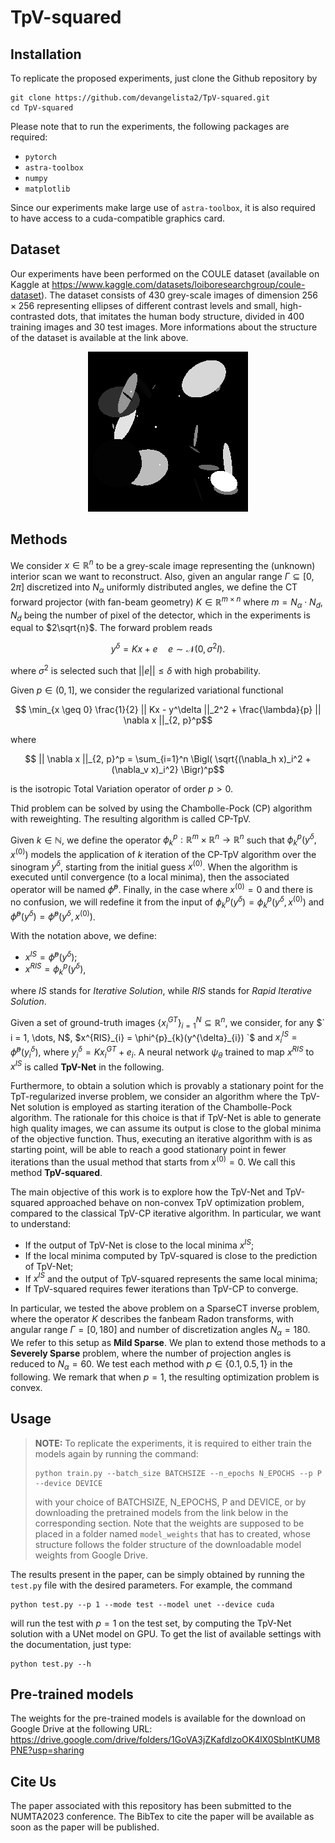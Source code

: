 # TpV-squared

## Installation
To replicate the proposed experiments, just clone the Github repository by

```
git clone https://github.com/devangelista2/TpV-squared.git
cd TpV-squared
```

Please note that to run the experiments, the following packages are required:
- `pytorch`
- `astra-toolbox`
- `numpy`
- `matplotlib`

Since our experiments make large use of `astra-toolbox`, it is also required to have access to a cuda-compatible graphics card. 

## Dataset
Our experiments have been performed on the COULE dataset (available on Kaggle at https://www.kaggle.com/datasets/loiboresearchgroup/coule-dataset). The dataset consists of 430 grey-scale images of dimension $256 \times 256$ representing ellipses of different contrast levels and small, high-contrasted dots, that imitates the human body structure, divided in 400 training images and 30 test images. More informations about the structure of the dataset is available at the link above.

<p align="center">
<img src="./data/COULE/test/gt/0.png">
</p>

## Methods
We consider $x \in \mathbb{R}^n$ to be a grey-scale image representing the (unknown) interior scan we want to reconstruct. Also, given an angular range $\Gamma \subseteq [0, 2\pi]$ discretized into $N_\alpha$ uniformly distributed angles, we define the CT forward projector (with fan-beam geometry) $K \in \mathbb{R}^{m \times n}$ where $m = N_\alpha \cdot N_d$, $N_d$ being the number of pixel of the detector, which in the experiments is equal to $2\sqrt{n}$. The forward problem reads

```math
y^\delta = Kx + e \quad e \sim \mathcal{N}(0,\sigma^2I).
```

where $\sigma^2$ is selected such that $||e|| \leq \delta$ with high probability. 

Given $p \in (0, 1]$, we consider the regularized variational functional

```math
    \min_{x \geq 0} \frac{1}{2} || Kx - y^\delta ||_2^2 + \frac{\lambda}{p} || \nabla x ||_{2, p}^p
```

where 

```math
    || \nabla x ||_{2, p}^p = \sum_{i=1}^n \Bigl( \sqrt{(\nabla_h x)_i^2 + (\nabla_v x)_i^2} \Bigr)^p
```

is the isotropic Total Variation operator of order $p>0$.

Thid problem can be solved by using the Chambolle-Pock (CP) algorithm with reweighting. The resulting algorithm is called CP-TpV.

Given $k \in \mathbb{N}$, we define the operator $\phi_k^p: \mathbb{R}^m \times \mathbb{R}^n \to \mathbb{R}^n$ such that $\phi_k^p(y^\delta, x^{(0)})$ models the application of $k$ iteration of the CP-TpV algorithm over the sinogram $y^\delta$, starting from the initial guess $x^{(0)}$. When the algorithm is executed until convergence (to a local minima), then the associated operator will be named $\hat{\phi}^p$. Finally, in the case where $x^{(0)} = 0$ and there is no confusion, we will redefine it from the input of $\phi_k^p(y^\delta) = \phi_k^p(y^\delta, x^{(0)})$ and $\hat{\phi}^p(y^\delta) = \hat{\phi}^p(y^\delta, x^{(0)})$. 

With the notation above, we define:

- $x^{IS} = \hat{\phi}^p(y^\delta)$;
- $x^{RIS} = \phi_k^p(y^\delta)$,

where *IS* stands for *Iterative Solution*, while *RIS* stands for *Rapid Iterative Solution*.

Given a set of ground-truth images $` \{ x^{GT}_{i} \}_{i=1}^N \subseteq \mathbb{R}^n `$, we consider, for any $` i = 1, \dots, N$, $x^{RIS}_{i} = \phi^{p}_{k}(y^{\delta}_{i}) `$ and $` x^{IS}_{i} = \hat{\phi}^p(y^{\delta}_{i}) `$, where $` y^{\delta}_{i} = Kx^{GT}_{i} + e_{i} `$. A neural network $\psi_{\theta}$ trained to map $x^{RIS}$ to $x^{IS}$ is called **TpV-Net** in the following.

Furthermore, to obtain a solution which is provably a stationary point for the TpT-regularized inverse problem, we consider an algorithm where the TpV-Net solution is employed as starting iteration of the Chambolle-Pock algorithm. The rationale for this choice is that if TpV-Net is able to generate high quality images, we can assume its output is close to the global minima of the objective function. Thus, executing an iterative algorithm with is as starting point, will be able to reach a good stationary point in fewer iterations than the usual method that starts from $x^{(0)} = 0$. We call this method **TpV-squared**.

The main objective of this work is to explore how the TpV-Net and TpV-squared approached behave on non-convex TpV optimization problem, compared to the classical TpV-CP iterative algorithm. In particular, we want to understand:

- If the output of TpV-Net is close to the local minima $x^{IS}$;
- If the local minima computed by TpV-squared is close to the prediction of TpV-Net;
- If $x^{IS}$ and the output of TpV-squared represents the same local minima;
- If TpV-squared requires fewer iterations than TpV-CP to converge.

In particular, we tested the above problem on a SparseCT inverse problem, where the operator $K$ describes the fanbeam Radon transforms, with angular range $\Gamma = [0, 180]$ and number of discretization angles $N_\alpha = 180$. We refer to this setup as **Mild Sparse**. We plan to extend those methods to a **Severely Sparse** problem, where the number of projection angles is reduced to $N_\alpha = 60$. We test each method with $p \in \{ 0.1, 0.5, 1 \}$ in the following. We remark that when $p=1$, the resulting optimization problem is convex.

## Usage

> **NOTE:** To replicate the experiments, it is required to either train the models again by running the command: 
> ```
> python train.py --batch_size BATCHSIZE --n_epochs N_EPOCHS --p P --device DEVICE
> ```
> with your choice of BATCHSIZE, N_EPOCHS, P and DEVICE, or by downloading the pretrained models from the link below in the corresponding section. Note that the weights are supposed to be placed in a folder named `model_weights` that has to created, whose structure follows the folder structure of the downloadable model weights from Google Drive. 

The results present in the paper, can be simply obtained by running the `test.py` file with the desired parameters. For example, the command

```
python test.py --p 1 --mode test --model unet --device cuda
```

will run the test with $p = 1$ on the test set, by computing the TpV-Net solution with a UNet model on GPU. To get the list of available settings with the documentation, just type:

```
python test.py --h
```

## Pre-trained models
The weights for the pre-trained models is available for the download on Google Drive at the following URL: https://drive.google.com/drive/folders/1GoVA3jZKafdlzoOK4lX0SblntKUM8PNE?usp=sharing

## Cite Us
The paper associated with this repository has been submitted to the NUMTA2023 conference. The BibTex to cite the paper will be available as soon as the paper will be published. 